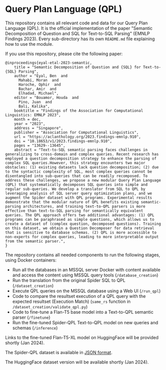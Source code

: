 # Query Plan Language (QPL)

This repository contains all relevant code and data for our Query Plan Language (QPL). It is the official implementation of the paper "Semantic Decomposition of Question and SQL for Text-to-SQL Parsing" (EMNLP Findings 2023).
Every sub-directory has its own `README.md` file explaining how to use the module.

If you use this repository, please cite the following paper:

```
@inproceedings{eyal-etal-2023-semantic,
    title = "Semantic Decomposition of Question and {SQL} for Text-to-{SQL} Parsing",
    author = "Eyal, Ben  and
      Mahabi, Moran  and
      Haroche, Ophir  and
      Bachar, Amir  and
      Elhadad, Michael",
    editor = "Bouamor, Houda  and
      Pino, Juan  and
      Bali, Kalika",
    booktitle = "Findings of the Association for Computational Linguistics: EMNLP 2023",
    month = dec,
    year = "2023",
    address = "Singapore",
    publisher = "Association for Computational Linguistics",
    url = "https://aclanthology.org/2023.findings-emnlp.910",
    doi = "10.18653/v1/2023.findings-emnlp.910",
    pages = "13629--13645",
    abstract = "Text-to-SQL semantic parsing faces challenges in generalizing to cross-domain and complex queries. Recent research has employed a question decomposition strategy to enhance the parsing of complex SQL queries.However, this strategy encounters two major obstacles: (1) existing datasets lack question decomposition; (2) due to the syntactic complexity of SQL, most complex queries cannot be disentangled into sub-queries that can be readily recomposed. To address these challenges, we propose a new modular Query Plan Language (QPL) that systematically decomposes SQL queries into simple and regular sub-queries. We develop a translator from SQL to QPL by leveraging analysis of SQL server query optimization plans, and we augment the Spider dataset with QPL programs. Experimental results demonstrate that the modular nature of QPL benefits existing semantic-parsing architectures, and training text-to-QPL parsers is more effective than text-to-SQL parsing for semantically equivalent queries. The QPL approach offers two additional advantages: (1) QPL programs can be paraphrased as simple questions, which allows us to create a dataset of (complex question, decomposed questions). Training on this dataset, we obtain a Question Decomposer for data retrieval that is sensitive to database schemas. (2) QPL is more accessible to non-experts for complex queries, leading to more interpretable output from the semantic parser.",
}
```

The repository contains all needed components to run the following stages, using Docker containers:
- Run all the databases in an MSSQL server Docker with content available and access the content using MSSQL query tools (`/database_creation`)
- Run the translation from the original Spider SQL to QPL (`/dataset_creation`)
- Execute QPL queries on the MSSQL database using a Web UI (`/run_qpl`)
- Code to compare the resultset execution of a QPL query with the expected resultset (Execution Match) (`same_rs` function in `/dataset_creation/validate_qpl.py`)
- Code to fine-tune a Flan-T5 base model into a Text-to-QPL semantic parser (`/finetune`)
- Run the fine-tuned Spider-QPL Text-to-QPL model on new queries and schemas (`/inference`)

Links to the fine-tuned Flan-T5-XL model on HuggingFace will be provided shortly (Jan 2024).

The Spider-QPL dataset is available in [JSON format](https://github.com/bgunlp/qpl/tree/main/dataset_creation/output).

The HuggingFace dataset version will be available shortly (Jan 2024).

